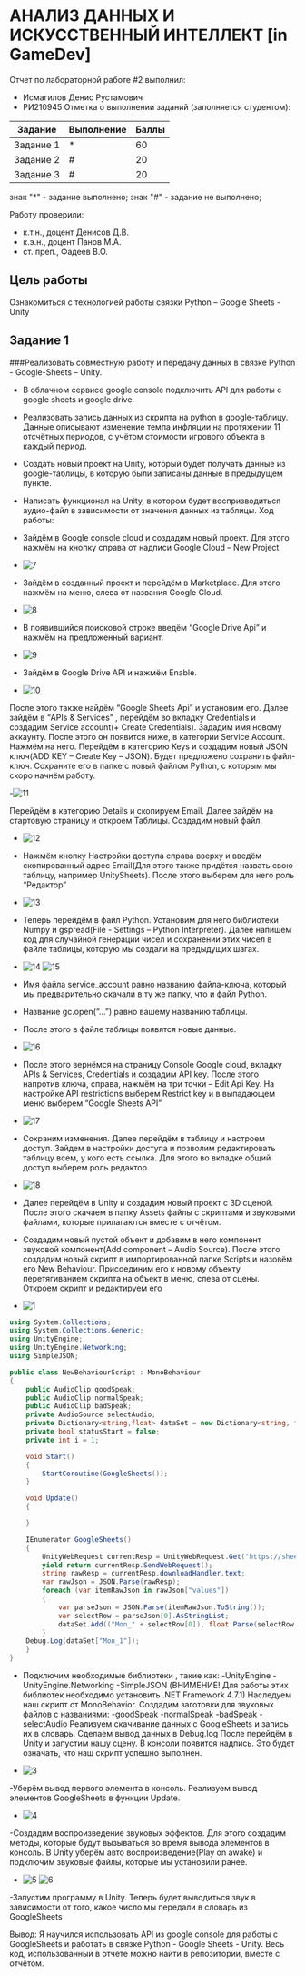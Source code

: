 # АНАЛИЗ ДАННЫХ И ИСКУССТВЕННЫЙ ИНТЕЛЛЕКТ [in GameDev]



Отчет по лабораторной работе #2 выполнил:
- Исмагилов Денис Рустамович
- РИ210945
Отметка о выполнении заданий (заполняется студентом):


| Задание | Выполнение | Баллы |
| ------ | ------ | ------ |
| Задание 1 | * | 60 |
| Задание 2 | # | 20 |
| Задание 3 | # | 20 |


знак "*" - задание выполнено; знак "#" - задание не выполнено;


Работу проверили:
- к.т.н., доцент Денисов Д.В.
- к.э.н., доцент Панов М.А.
- ст. преп., Фадеев В.О.




## Цель работы
Ознакомиться с технологией работы связки Python – Google Sheets - Unity


## Задание 1
###Реализовать совместную работу и передачу данных в связке Python - Google-Sheets – Unity. 
- В облачном сервисе google console подключить API для работы с google sheets и google drive.
- Реализовать запись данных из скрипта на python в google-таблицу. Данные описывают изменение темпа инфляции на протяжении 11 отсчётных периодов, с учётом стоимости игрового объекта в каждый период.
- Создать новый проект на Unity, который будет получать данные из google-таблицы, в которую были записаны данные в предыдущем пункте.
- Написать функционал на Unity, в котором будет воспризводиться аудио-файл в зависимости от значения данных из таблицы.
Ход работы:
- Зайдём в Google console cloud и создадим новый проект. Для этого нажмём на кнопку справа от надписи Google Cloud – New Project

- ![7](https://user-images.githubusercontent.com/106258306/195996980-c477e12d-0d81-4b88-9730-758b30508999.png)

- Зайдём в созданный проект и перейдём в Marketplace. Для этого нажмём на меню, слева от названия Google Cloud.

- ![8](https://user-images.githubusercontent.com/106258306/195996996-e47d7002-e972-4f28-8409-7e6b5f3dccd4.png)

- В появившийся поисковой строке введём “Google Drive Api” и нажмём на предложенный вариант.

- ![9](https://user-images.githubusercontent.com/106258306/195997002-c9ebcdbf-99a3-4730-90e1-ff8d53c78ab6.png)

- Зайдём в Google Drive API и нажмём Enable.

- ![10](https://user-images.githubusercontent.com/106258306/195997008-e56c01a1-1a3e-4949-a0bc-7c6e3e996a57.png)

После этого также найдём “Google Sheets Api” и установим его. Далее зайдём в “APIs & Services” , перейдём во вкладку Credentials и создадим Service account(+ Create Credentials). Зададим имя новому аккаунту. После этого он появится ниже, в категории Service Account. Нажмём на него. Перейдём в категорию Keys и создадим новый JSON ключ(ADD KEY – Create Key – JSON). Будет предложено сохранить файл-ключ. Сохраните его в папке с новый файлом Python, с которым мы скоро начнём работу.
  
-![11](https://user-images.githubusercontent.com/106258306/195997015-ec205a71-fd4e-42bb-8c57-b4162c2364cd.png)

Перейдём в категорию Details и скопируем Email. Далее зайдём на стартовую страницу и откроем Таблицы. Создадим новый файл.

- ![12](https://user-images.githubusercontent.com/106258306/195997016-82a140f3-d886-4a5c-8614-95134262b681.png)

- Нажмём кнопку Настройки доступа справа вверху и введём скопированный адрес Email(Для этого также придётся назвать свою таблицу, например UnitySheets). После этого выберем для него роль “Редактор”

- ![13](https://user-images.githubusercontent.com/106258306/195997021-26909a9f-07ef-4377-a4ee-3135d1cd8143.png)

- Теперь перейдём в файл Python. Установим для него библиотеки Numpy и gspread(File - Settings – Python Interpreter). Далее напишем код для случайной генерации чисел и сохранении этих чисел в файле таблицы, которую мы создали на предыдущих шагах.

- ![14](https://user-images.githubusercontent.com/106258306/195997027-b93258a9-7db0-4c69-9531-52ff4fd0151d.png)
![15](https://user-images.githubusercontent.com/106258306/195997043-f707bfb9-de4e-4164-a59f-8efead5a0cd7.png)


- Имя файла service_account равно названию файла-ключа, который мы предварительно скачали в ту же папку, что и файл Python.
- Название gc.open(“…”) равно вашему названию таблицы.
- После этого в файле таблицы появятся новые данные.

- ![16](https://user-images.githubusercontent.com/106258306/195997051-009c06c2-70cf-4cde-8225-18100d9d1687.png)


- После этого вернёмся на страницу Console Google cloud, вкладку APIs & Services, Credentials и создадим API key. После этого напротив ключа, справа, нажмём на три точки – Edit Api Key. На настройке API restrictions выберем Restrict key и в выпадающем меню выберем “Google Sheets API”

- ![17](https://user-images.githubusercontent.com/106258306/195997055-06a6bb2b-0ae2-407a-8ce9-dbeedd4f4106.png)


- Сохраним изменения. Далее перейдём в таблицу и настроем доступ. Зайдем в настройки доступа и позволим редактировать таблицу всем, у кого есть ссылка. Для этого во вкладке общий доступ выберем роль редактор.

- ![18](https://user-images.githubusercontent.com/106258306/195997064-7d5c2528-9ff2-49bf-abdb-d471373403e3.png)


- Далее перейдём в Unity и создадим новый проект с 3D сценой. После этого скачаем в папку Assets файлы с скриптами и звуковыми файлами, которые прилагаются вместе с отчётом.

- Создадим новый пустой объект и добавим в него компонент звуковой компонент(Add component – Audio Source). После этого создадим новый скрипт в импортированной папке Scripts и назовём его New Behaviour. Присоединим его к новому объекту перетягиванием скрипта на объект в меню, слева от сцены. Откроем скрипт и редактируем его

- ![1](https://user-images.githubusercontent.com/106258306/195997070-c2aa793d-105d-471f-a2ee-a21e739d1d16.png)

```c#
using System.Collections;
using System.Collections.Generic;
using UnityEngine;
using UnityEngine.Networking;
using SimpleJSON;

public class NewBehaviourScript : MonoBehaviour
{
    public AudioClip goodSpeak;
    public AudioClip normalSpeak;
    public AudioClip badSpeak;
    private AudioSource selectAudio;
    private Dictionary<string,float> dataSet = new Dictionary<string, float>();
    private bool statusStart = false;
    private int i = 1;

    void Start()
    {
        StartCoroutine(GoogleSheets());
    }

    void Update()
    {

    }

    IEnumerator GoogleSheets()
    {
        UnityWebRequest currentResp = UnityWebRequest.Get("https://sheets.googleapis.com/v4/spreadsheets/1fFvxyTIB-vN5k29u4QPb3kRnW0ApnT392QfKIxw5WNo/values/Лист1?key=AIzaSyBTVNBSLOmqUTxwlewqFuk2hqwX-dgBo4A");
        yield return currentResp.SendWebRequest();
        string rawResp = currentResp.downloadHandler.text;
        var rawJson = JSON.Parse(rawResp);
        foreach (var itemRawJson in rawJson["values"])
        {
            var parseJson = JSON.Parse(itemRawJson.ToString());
            var selectRow = parseJson[0].AsStringList;
            dataSet.Add(("Mon_" + selectRow[0]), float.Parse(selectRow[2]));
        }
	Debug.Log(dataSet["Mon_1"]);
    }
}
```
 
- Подключим необходимые библиотеки , такие как:
	-UnityEngine
	-UnityEngine.Networking
	-SimpleJSON
(ВНИМЕНИЕ!
 Для работы этих библиотек необходимо установить .NET Framework 4.7.1)
Наследуем наш скрипт от MonoBehavior. Создадим заготовки для звуковых файлов с названиями:
	-goodSpeak
	-normalSpeak
	-badSpeak
	-selectAudio
Реализуем скачивание данных с GoogleSheets и запись их в словарь. Сделаем вывод данных в Debug.log
После перейдём в Unity и запустим нашу сцену. В консоли появится надпись. Это будет означать, что наш скрипт успешно выполнен.

- ![3](https://user-images.githubusercontent.com/106258306/195997085-3dfda920-2f04-47a0-8b2f-a7d92152ffae.png)


-Уберём вывод первого элемента в консоль. Реализуем вывод элементов GoogleSheets в функции Update.

- ![4](https://user-images.githubusercontent.com/106258306/195997087-53124eda-2543-44a0-990c-b6fc6442e72d.png)


-Создадим воспроизведение звуковых эффектов. Для этого создадим методы, которые будут вызываться во время вывода элементов в консоль. В Unity уберём авто воспроизведение(Play on awake) и подключим звуковые файлы, которые мы установили ранее.

-  ![5](https://user-images.githubusercontent.com/106258306/195997089-36f22778-74a1-416b-9699-47b27b593924.png)
![6](https://user-images.githubusercontent.com/106258306/195997098-fe6239b6-a12a-4116-ac3c-27cd153ba53b.png)


-Запустим программу в Unity. Теперь будет выводиться звук в зависимости от того, какое число мы передали в словарь из GoogleSheets

Вывод: Я научился использовать API из google console для работы с GoogleSheets и работать в связке Python - Google Sheets - Unity.
Весь код, использованный в отчёте можно найти в репозитории, вместе с отчётом.
